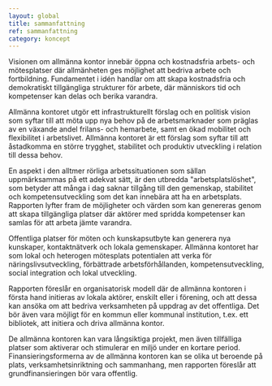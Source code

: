 ```yaml
---
layout: global
title: sammanfattning
ref: sammanfattning
category: koncept
---
```


Visionen om allmänna kontor innebär öppna och kostnadsfria arbets- och mötesplatser där allmänheten ges möjlighet att bedriva arbete och fortbildning. Fundamentet i idén handlar om att skapa kostnadsfria och demokratiskt tillgängliga strukturer för arbete, där människors tid och kompetenser kan delas och berika varandra.  

Allmänna kontoret utgör ett infrastrukturellt förslag och en politisk vision som syftar till att möta upp nya behov på de arbetsmarknader som präglas av en växande andel frilans- och hemarbete, samt en ökad mobilitet och flexibilitet i arbetslivet. Allmänna kontoret är ett förslag som syftar till att åstadkomma en större trygghet, stabilitet och produktiv utveckling i relation till dessa behov.   

En aspekt i den alltmer rörliga arbetssituationen som sällan uppmärksammas på ett adekvat sätt, är den utbredda "arbetsplatslöshet", som betyder att många i dag saknar tillgång till den gemenskap, stabilitet och kompetensutveckling som det kan innebära att ha en arbetsplats. Rapporten lyfter fram de möjligheter och värden som kan genereras genom att skapa tillgängliga platser där aktörer med spridda kompetenser kan samlas för att arbeta jämte varandra.  

Offentliga platser för möten och kunskapsutbyte kan generera nya kunskaper, kontaktnätverk och lokala gemenskaper. Allmänna kontoret har som lokal och heterogen mötesplats potentialen att verka för näringslivsutveckling, förbättrade arbetsförhållanden, kompetensutveckling, social integration och lokal utveckling.   

Rapporten föreslår en organisatorisk modell där de allmänna kontoren i första hand initieras av lokala aktörer, enskilt eller i förening, och att dessa kan ansöka om att bedriva verksamheten på uppdrag av det offentliga. Det bör även vara möjligt för en kommun eller kommunal institution, t.ex. ett bibliotek, att initiera och driva allmänna kontor.  

De allmänna kontoren kan vara långsiktiga projekt, men även tillfälliga platser som aktiverar och stimulerar en miljö under en kortare period. Finansieringsformerna av de allmänna kontoren kan se olika ut beroende på plats, verksamhetsinriktning och sammanhang, men rapporten föreslår att grundfinansieringen bör vara offentlig.  